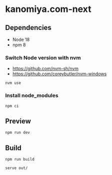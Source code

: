 # kanomiya.com-next

## Dependencies

- Node 18
- npm 8

### Switch Node version with nvm

- <https://github.com/nvm-sh/nvm>
- <https://github.com/coreybutler/nvm-windows>

```shell
nvm use
```

### Install node_modules

```shell
npm ci
```

## Preview

```shell
npm run dev
```

## Build

```shell
npm run build

serve out/
```
